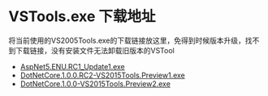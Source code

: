 # VSTools.exe 下载地址

将当前使用的VS2005Tools.exe的下载链接放这里，免得到时候版本升级，找不到下载链接，没有安装文件无法卸载旧版本的VSTool
* [AspNet5.ENU.RC1_Update1.exe](http://download.microsoft.com/download/B/0/A/B0AEBD7D-6979-4265-B1AC-A0B73618FB22/AspNet5.ENU.RC1_Update1.exe)
* [DotNetCore.1.0.0.RC2-VS2015Tools.Preview1.exe](https://download.microsoft.com/download/4/6/1/46116DFF-29F9-4FF8-94BF-F9BE05BE263B/DotNetCore.1.0.0.RC2-VS2015Tools.Preview1.exe)
* [DotNetCore.1.0.0-VS2015Tools.Preview2.exe](https://download.microsoft.com/download/A/3/8/A38489F3-9777-41DD-83F8-2CBDFAB2520C/DotNetCore.1.0.0-VS2015Tools.Preview2.exe)